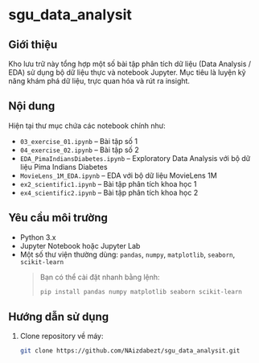 # sgu_data_analysit

## Giới thiệu  
Kho lưu trữ này tổng hợp một số bài tập phân tích dữ liệu (Data Analysis / EDA) sử dụng bộ dữ liệu thực và notebook Jupyter. Mục tiêu là luyện kỹ năng khám phá dữ liệu, trực quan hóa và rút ra insight.

## Nội dung  
Hiện tại thư mục chứa các notebook chính như:
- `03_exercise_01.ipynb` – Bài tập số 1  
- `04_exercise_02.ipynb` – Bài tập số 2  
- `EDA_PimaIndiansDiabetes.ipynb` – Exploratory Data Analysis với bộ dữ liệu Pima Indians Diabetes  
- `MovieLens_1M_EDA.ipynb` – EDA với bộ dữ liệu MovieLens 1M  
- `ex2_scientific1.ipynb` – Bài tập phân tích khoa học 1  
- `ex4_scientific2.ipynb` – Bài tập phân tích khoa học 2  

## Yêu cầu môi trường  
- Python 3.x  
- Jupyter Notebook hoặc Jupyter Lab  
- Một số thư viện thường dùng: `pandas`, `numpy`, `matplotlib`, `seaborn`, `scikit-learn`  
  > Bạn có thể cài đặt nhanh bằng lệnh:  
  > ```bash
  > pip install pandas numpy matplotlib seaborn scikit-learn
  > ```

## Hướng dẫn sử dụng  
1. Clone repository về máy:
   ```bash
   git clone https://github.com/NAizdabezt/sgu_data_analysit.git
